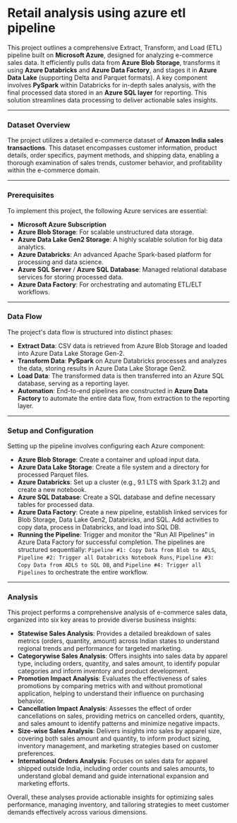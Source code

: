 # Retail analysis using azure etl pipeline 
This project outlines a comprehensive Extract, Transform, and Load (ETL) pipeline built on **Microsoft Azure**, designed for analyzing e-commerce sales data. It efficiently pulls data from **Azure Blob Storage**, transforms it using **Azure Databricks** and **Azure Data Factory**, and stages it in **Azure Data Lake** (supporting Delta and Parquet formats). A key component involves **PySpark** within Databricks for in-depth sales analysis, with the final processed data stored in an **Azure SQL layer** for reporting. This solution streamlines data processing to deliver actionable sales insights.

---

### Dataset Overview

The project utilizes a detailed e-commerce dataset of **Amazon India sales transactions**. This dataset encompasses customer information, product details, order specifics, payment methods, and shipping data, enabling a thorough examination of sales trends, customer behavior, and profitability within the e-commerce domain.

---

### Prerequisites

To implement this project, the following Azure services are essential:
* **Microsoft Azure Subscription**
* **Azure Blob Storage**: For scalable unstructured data storage.
* **Azure Data Lake Gen2 Storage**: A highly scalable solution for big data analytics.
* **Azure Databricks**: An advanced Apache Spark-based platform for processing and data science.
* **Azure SQL Server** / **Azure SQL Database**: Managed relational database services for storing processed data.
* **Azure Data Factory**: For orchestrating and automating ETL/ELT workflows.

---

### Data Flow

The project's data flow is structured into distinct phases:

* **Extract Data**: CSV data is retrieved from Azure Blob Storage and loaded into Azure Data Lake Storage Gen-2.
* **Transform Data**: **PySpark** on Azure Databricks processes and analyzes the data, storing results in Azure Data Lake Storage Gen2.
* **Load Data**: The transformed data is then transferred into an Azure SQL database, serving as a reporting layer.
* **Automation**: End-to-end pipelines are constructed in **Azure Data Factory** to automate the entire data flow, from extraction to the reporting layer.

---

### Setup and Configuration

Setting up the pipeline involves configuring each Azure component:

* **Azure Blob Storage**: Create a container and upload input data.
* **Azure Data Lake Storage**: Create a file system and a directory for processed Parquet files.
* **Azure Databricks**: Set up a cluster (e.g., 9.1 LTS with Spark 3.1.2) and create a new notebook.
* **Azure SQL Database**: Create a SQL database and define necessary tables for processed data.
* **Azure Data Factory**: Create a new pipeline, establish linked services for Blob Storage, Data Lake Gen2, Databricks, and SQL. Add activities to copy data, process in Databricks, and load into SQL DB.
* **Running the Pipeline**: Trigger and monitor the "Run All Pipelines" in Azure Data Factory for successful completion. The pipelines are structured sequentially: `Pipeline #1: Copy Data from Blob to ADLS`, `Pipeline #2: Trigger all Databricks Notebook Runs`, `Pipeline #3: Copy Data from ADLS to SQL DB`, and `Pipeline #4: Trigger all Pipelines` to orchestrate the entire workflow.

---

### Analysis

This project performs a comprehensive analysis of e-commerce sales data, organized into six key areas to provide diverse business insights:

* **Statewise Sales Analysis**: Provides a detailed breakdown of sales metrics (orders, quantity, amount) across Indian states to understand regional trends and performance for targeted marketing.
* **Categorywise Sales Analysis**: Offers insights into sales data by apparel type, including orders, quantity, and sales amount, to identify popular categories and inform inventory and product development.
* **Promotion Impact Analysis**: Evaluates the effectiveness of sales promotions by comparing metrics with and without promotional application, helping to understand their influence on purchasing behavior.
* **Cancellation Impact Analysis**: Assesses the effect of order cancellations on sales, providing metrics on cancelled orders, quantity, and sales amount to identify patterns and minimize negative impacts.
* **Size-wise Sales Analysis**: Delivers insights into sales by apparel size, covering both sales amount and quantity, to inform product sizing, inventory management, and marketing strategies based on customer preferences.
* **International Orders Analysis**: Focuses on sales data for apparel shipped outside India, including order counts and sales amounts, to understand global demand and guide international expansion and marketing efforts.

Overall, these analyses provide actionable insights for optimizing sales performance, managing inventory, and tailoring strategies to meet customer demands effectively across various dimensions.
